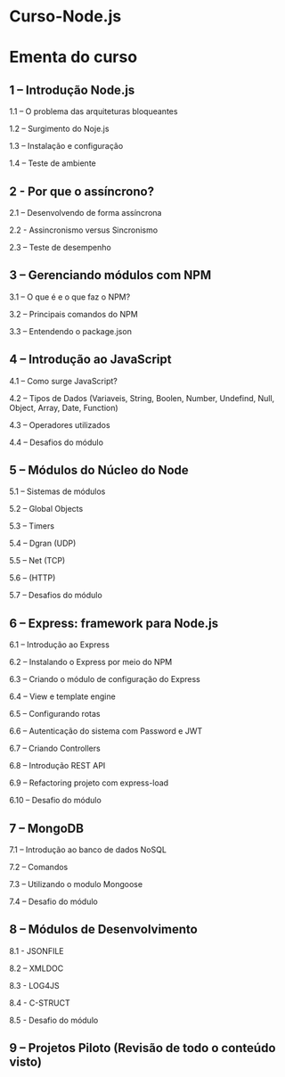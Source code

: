 # Curso-Node.js

# Ementa do curso

 

## 1 – Introdução Node.js

1.1 – O problema das arquiteturas bloqueantes

1.2 – Surgimento do Noje.js

1.3 – Instalação e configuração

1.4 – Teste de ambiente

## 2 - Por que o assíncrono?

2.1 – Desenvolvendo de forma assíncrona

2.2 - Assincronismo versus Sincronismo

2.3 – Teste de desempenho

 

## 3 – Gerenciando módulos com NPM

3.1 – O que é e o que faz o NPM?

3.2 – Principais comandos do NPM

3.3 – Entendendo o package.json

 

## 4 – Introdução ao JavaScript

4.1 – Como surge JavaScript?

4.2 – Tipos de Dados (Variaveis, String, Boolen, Number, Undefind, Null, Object, Array, Date, Function)

4.3 – Operadores utilizados

4.4 – Desafios do módulo


## 5 – Módulos do Núcleo do Node

5.1 – Sistemas de módulos

5.2 – Global Objects

5.3 – Timers

5.4 – Dgran (UDP)

5.5 – Net (TCP)

5.6 – (HTTP)

5.7 – Desafios do módulo



## 6 – Express: framework para Node.js

6.1 – Introdução ao Express

6.2 – Instalando o Express por meio do NPM

6.3 – Criando o módulo de configuração do Express

6.4 – View e template engine

6.5 – Configurando rotas

6.6 – Autenticação do sistema com Password e JWT

6.7 – Criando Controllers

6.8 – Introdução REST API

6.9 – Refactoring projeto com express-load

6.10 – Desafio do módulo

## 7 – MongoDB

7.1 – Introdução ao banco de dados NoSQL

7.2 – Comandos

7.3 – Utilizando o modulo Mongoose

7.4 – Desafio do módulo

## 8 – Módulos de Desenvolvimento

8.1 - JSONFILE

8.2 – XMLDOC

8.3 - LOG4JS

8.4 - C-STRUCT

8.5 - Desafio do módulo

 

## 9 – Projetos Piloto (Revisão de todo o conteúdo visto)
